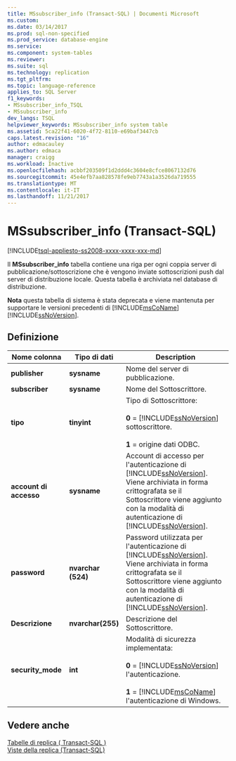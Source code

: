 ```yaml
---
title: MSsubscriber_info (Transact-SQL) | Documenti Microsoft
ms.custom: 
ms.date: 03/14/2017
ms.prod: sql-non-specified
ms.prod_service: database-engine
ms.service: 
ms.component: system-tables
ms.reviewer: 
ms.suite: sql
ms.technology: replication
ms.tgt_pltfrm: 
ms.topic: language-reference
applies_to: SQL Server
f1_keywords:
- MSsubscriber_info_TSQL
- MSsubscriber_info
dev_langs: TSQL
helpviewer_keywords: MSsubscriber_info system table
ms.assetid: 5ca22f41-6020-4f72-8110-e69baf3447cb
caps.latest.revision: "16"
author: edmacauley
ms.author: edmaca
manager: craigg
ms.workload: Inactive
ms.openlocfilehash: acbbf203509f1d2ddd4c3604e8cfce8067132d76
ms.sourcegitcommit: 45e4efb7aa828578fe9eb7743a1a3526da719555
ms.translationtype: MT
ms.contentlocale: it-IT
ms.lasthandoff: 11/21/2017
---
```

# <a name="mssubscriberinfo-transact-sql"></a>MSsubscriber_info (Transact-SQL)
[!INCLUDE[tsql-appliesto-ss2008-xxxx-xxxx-xxx-md](../../includes/tsql-appliesto-ss2008-xxxx-xxxx-xxx-md.md)]

  Il **MSsubscriber_info** tabella contiene una riga per ogni coppia server di pubblicazione/sottoscrizione che è vengono inviate sottoscrizioni push dal server di distribuzione locale. Questa tabella è archiviata nel database di distribuzione.  
  
 **Nota** questa tabella di sistema è stata deprecata e viene mantenuta per supportare le versioni precedenti di [!INCLUDE[msCoName](../../includes/msconame-md.md)] [!INCLUDE[ssNoVersion](../../includes/ssnoversion-md.md)].  
  
## <a name="definition"></a>Definizione  
  
|Nome colonna|Tipo di dati|Description|  
|-----------------|---------------|-----------------|  
|**publisher**|**sysname**|Nome del server di pubblicazione.|  
|**subscriber**|**sysname**|Nome del Sottoscrittore.|  
|**tipo**|**tinyint**|Tipo di Sottoscrittore:<br /><br /> **0**  =  [!INCLUDE[ssNoVersion](../../includes/ssnoversion-md.md)] sottoscrittore.<br /><br /> **1** = origine dati ODBC.|  
|**account di accesso**|**sysname**|Account di accesso per l'autenticazione di [!INCLUDE[ssNoVersion](../../includes/ssnoversion-md.md)]. Viene archiviata in forma crittografata se il Sottoscrittore viene aggiunto con la modalità di autenticazione di [!INCLUDE[ssNoVersion](../../includes/ssnoversion-md.md)].|  
|**password**|**nvarchar (524)**|Password utilizzata per l'autenticazione di [!INCLUDE[ssNoVersion](../../includes/ssnoversion-md.md)]. Viene archiviata in forma crittografata se il Sottoscrittore viene aggiunto con la modalità di autenticazione di [!INCLUDE[ssNoVersion](../../includes/ssnoversion-md.md)].|  
|**Descrizione**|**nvarchar(255)**|Descrizione del Sottoscrittore.|  
|**security_mode**|**int**|Modalità di sicurezza implementata:<br /><br /> **0**  =  [!INCLUDE[ssNoVersion](../../includes/ssnoversion-md.md)] l'autenticazione.<br /><br /> **1**  =  [!INCLUDE[msCoName](../../includes/msconame-md.md)] l'autenticazione di Windows.|  
  
## <a name="see-also"></a>Vedere anche  
 [Tabelle di replica &#40; Transact-SQL &#41;](../../relational-databases/system-tables/replication-tables-transact-sql.md)   
 [Viste della replica &#40;Transact-SQL&#41;](../../relational-databases/system-views/replication-views-transact-sql.md)  
  
  
